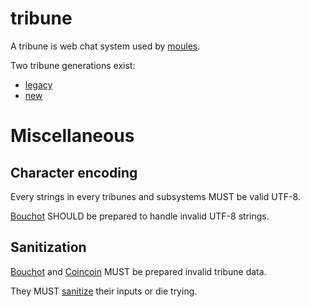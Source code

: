 # tribune

A tribune is web chat system used by [moules](./moules.md).

Two tribune generations exist:

- [legacy](../legacy/legacy_tribune.md)
- [new](../new/new_tribune.md)

# Miscellaneous

## Character encoding

Every strings in every tribunes and subsystems MUST be valid UTF-8.

[Bouchot](./bouchot.md) SHOULD be prepared to handle invalid UTF-8 strings.

## Sanitization

[Bouchot](./bouchot.md) and [Coincoin](./coincoin.md) MUST be prepared invalid tribune data.

They MUST [sanitize](./slip.md) their inputs or die trying.